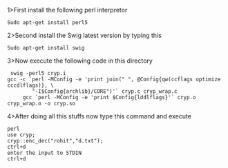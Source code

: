 1>First install the following perl interpretor

<code>Sudo apt-get install perl5</code>

2>Second install the Swig latest version by typing this

<code>Sudo apt-get install swig</code>

3>Now execute the following code in this directory

	 swig -perl5 cryp.i
	gcc -c `perl -MConfig -e 'print join(" ", @Config{qw(ccflags optimize cccdlflags)}, \
            "-I$Config{archlib}/CORE")'` cryp.c cryp_wrap.c
         gcc `perl -MConfig -e 'print $Config{lddlflags}'` cryp.o cryp_wrap.o -o cryp.so

4>After doing all this stuffs now type this command and execute

	perl
	use cryp;
	cryp::enc_dec("rohit","d.txt");
	ctrl+d
	enter the input to STDIN
	ctrl+d
		

